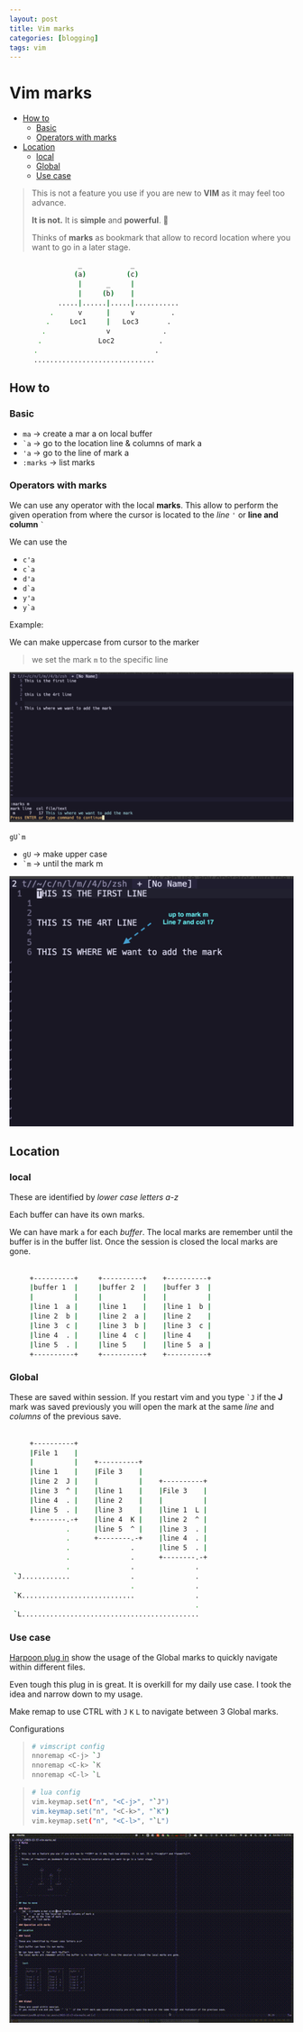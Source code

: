 ```yaml
---
layout: post
title: Vim marks
categories: [blogging]
tags: vim
---
```


# Vim marks

- [How to](#how-to)
  - [Basic](#basic)
  - [Operators with marks](#operators-with-marks)
- [Location](#location)
  - [local](#local)
  - [Global](#global)
  - [Use case](#use-case)

> This is not a feature you use if you are new to **VIM** as it may feel too advance.
>
> **It is not.** It is **simple** and **powerful**. 🚀
>
> Thinks of **marks** as bookmark that allow to record location where you want to go in a later stage.

```bash
                 _            _
                (a)          (c)
                 |      _     |
                 |     (b)    |
            .....|......|.....|...........
          .      v      |     v         .
         .     Loc1     |   Loc3       .
        .               v             .
       .              Loc2           .
      .                             .
      ..............................
```

## How to

### Basic

- `ma` -> create a mar a on local buffer
- `` `a `` -> go to the location line & columns of mark a
- `'a` -> go to the line of mark a
- `:marks` -> list marks

### Operators with marks

We can use any operator with the local **marks**.
This allow to perform the given operation from where the cursor is located to the _line_ `'` or **line and column** `` ` ``

We can use the

- `c'a`
- ``c`a``
- `d'a`
- ``d`a``
- `y'a`
- ``y`a``

Example:

We can make uppercase from cursor to the marker

> we set the mark `m` to the specific line

![1](/assets/mark-m-1.png)

``gU`m``

- `gU` -> make upper case
- `` `m `` -> until the mark m

![2](/assets/mark-m-2.png)

## Location

### local

These are identified by _lower case letters a-z_

Each buffer can have its own marks.

We can have mark `a` for each _buffer_.
The local marks are remember until the buffer is in the buffer list. Once the session is closed the local marks are gone.

```bash

     +----------+     +----------+    +----------+
     |buffer 1  |     |buffer 2  |    |buffer 3  |
     |          |     |          |    |          |
     |line 1  a |     |line 1    |    |line 1  b |
     |line 2  b |     |line 2  a |    |line 2    |
     |line 3  c |     |line 3  b |    |line 3  c |
     |line 4  . |     |line 4  c |    |line 4    |
     |line 5  . |     |line 5    |    |line 5  a |
     +----------+     +----------+    +----------+

```

### Global

These are saved within session.
If you restart vim and you type `` `J `` if the **J** mark was saved previously you will open the mark at the same _line_ and _columns_ of the previous save.

```bash

     +----------+
     |File 1    |
     |          |    +----------+
     |line 1    |    |File 3    |
     |line 2  J |    |          |    +----------+
     |line 3  ^ |    |line 1    |    |File 3    |
     |line 4  . |    |line 2    |    |          |
     |line 5  . |    |line 3    |    |line 1  L |
     +--------.-+    |line 4  K |    |line 2  ^ |
              .      |line 5  ^ |    |line 3  . |
              .      +--------.-+    |line 4  . |
              .               .      |line 5  . |
              .               .      +--------.-+
              .               .               .
 `J............               .               .
                              .               .
 `K............................               .
                                              .
 `L............................................
```

### Use case

[Harpoon plug in](https://github.com/ThePrimeagen/harpoon) show the usage of the Global marks to quickly navigate within different files.

Even tough this plug in is great. It is overkill for my daily use case. I took the idea and narrow down to my usage.

Make remap to use CTRL with `J` `K` `L` to navigate between 3 Global marks.

Configurations

> ```bash
> # vimscript config
> nnoremap <C-j> `J
> nnoremap <C-k> `K
> nnoremap <C-l> `L
> ```

> ```bash
> # lua config
> vim.keymap.set("n", "<C-j>", "`J")
> vim.keymap.set("n", "<C-k>", "`K")
> vim.keymap.set("n", "<C-l>", "`L")
> ```

![example](/assets/marks.gif)
